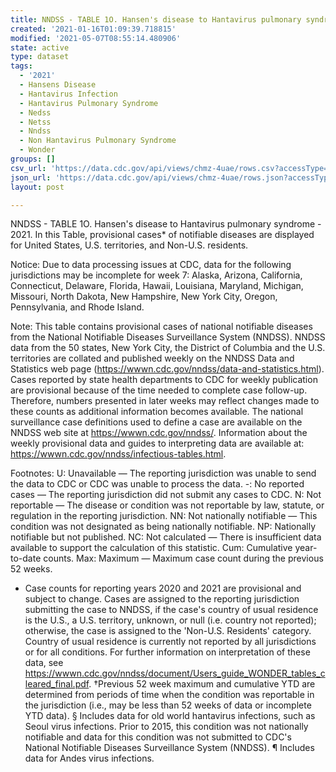 ```yaml
---
title: NNDSS - TABLE 1O. Hansen's disease to Hantavirus pulmonary syndrome
created: '2021-01-16T01:09:39.718815'
modified: '2021-05-07T08:55:14.480906'
state: active
type: dataset
tags:
  - '2021'
  - Hansens Disease
  - Hantavirus Infection
  - Hantavirus Pulmonary Syndrome
  - Nedss
  - Netss
  - Nndss
  - Non Hantavirus Pulmonary Syndrome
  - Wonder
groups: []
csv_url: 'https://data.cdc.gov/api/views/chmz-4uae/rows.csv?accessType=DOWNLOAD'
json_url: 'https://data.cdc.gov/api/views/chmz-4uae/rows.json?accessType=DOWNLOAD'
layout: post

---
```

NNDSS - TABLE 1O. Hansen's disease to Hantavirus pulmonary syndrome - 2021. In this Table, provisional cases* of notifiable diseases are displayed for United States, U.S. territories, and Non-U.S. residents.

Notice: Due to data processing issues at CDC, data for the following jurisdictions may be incomplete for week 7: Alaska, Arizona, California, Connecticut, Delaware, Florida, Hawaii, Louisiana, Maryland, Michigan, Missouri, North Dakota, New Hampshire, New York City, Oregon, Pennsylvania, and Rhode Island.

Note: 
This table contains provisional cases of national notifiable diseases from the National Notifiable Diseases Surveillance System (NNDSS). NNDSS data from the 50 states, New York City, the District of Columbia and the U.S. territories are collated and published weekly on the NNDSS Data and Statistics web page (https://wwwn.cdc.gov/nndss/data-and-statistics.html). Cases reported by state health departments to CDC for weekly publication are provisional because of the time needed to complete case follow-up. Therefore, numbers presented in later weeks may reflect changes made to these counts as additional information becomes available. The national surveillance case definitions used to define a case are available on the NNDSS web site at https://wwwn.cdc.gov/nndss/. Information about the weekly provisional data and guides to interpreting data are available at: https://wwwn.cdc.gov/nndss/infectious-tables.html. 

Footnotes:
U: Unavailable — The reporting jurisdiction was unable to send the data to CDC or CDC was unable to process the data.
-: No reported cases — The reporting jurisdiction did not submit any cases to CDC.
N: Not reportable — The disease or condition was not reportable by law, statute, or regulation in the reporting jurisdiction.
NN: Not nationally notifiable — This condition was not designated as being nationally notifiable.
NP: Nationally notifiable but not published.
NC: Not calculated — There is insufficient data available to support the calculation of this statistic.
Cum: Cumulative year-to-date counts.
 Max: Maximum — Maximum case count during the previous 52 weeks.
  * Case counts for reporting years 2020 and 2021 are provisional and subject to change. Cases are assigned to the reporting jurisdiction submitting the case to NNDSS, if the case's country of usual residence is the U.S., a U.S. territory, unknown, or null (i.e. country not reported); otherwise, the case is assigned to the 'Non-U.S. Residents' category. Country of usual residence is currently not reported by all jurisdictions or for all conditions. For further information on interpretation of these data, see https://wwwn.cdc.gov/nndss/document/Users_guide_WONDER_tables_cleared_final.pdf. 
†Previous 52 week maximum and cumulative YTD are determined from periods of time when the condition was reportable in the jurisdiction (i.e., may be less than 52 weeks of data or incomplete YTD data). 
§ Includes data for old world hantavirus infections, such as Seoul virus infections. Prior to 2015, this condition was not nationally notifiable and data for this condition was not submitted to CDC's National Notifiable Diseases Surveillance System (NNDSS).
¶ Includes data for Andes virus infections.
